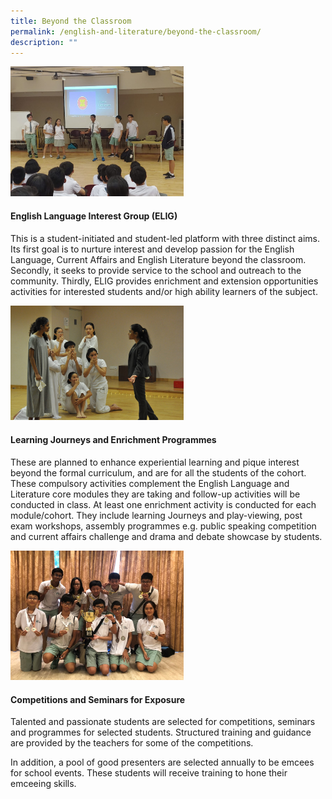 ```yaml
---
title: Beyond the Classroom
permalink: /english-and-literature/beyond-the-classroom/
description: ""
---
```

<img style="width:55%" src="/images/englishandliterature4.jpg">

#### **English Language Interest Group (ELIG)**
This is a student-initiated and student-led platform with three distinct aims. Its first goal is to nurture interest and develop passion for the English Language, Current Affairs and English Literature beyond the classroom. Secondly, it seeks to provide service to the school and outreach to the community. Thirdly, ELIG provides enrichment and extension opportunities activities for interested students and/or high ability learners of the subject.

<img style="width:55%" src="/images/englishandliterature5.jpg">

#### **Learning Journeys and Enrichment Programmes**
These are planned to enhance experiential learning and pique interest beyond the formal curriculum, and are for all the students of the cohort. These compulsory activities complement the English Language and Literature core modules they are taking and follow-up activities will be conducted in class. At least one enrichment activity is conducted for each module/cohort. They include learning Journeys and play-viewing, post exam workshops, assembly programmes e.g. public speaking competition and current affairs challenge and drama and debate showcase by students.

<img style="width:55%" src="/images/englishandliterature6.jpg">

#### **Competitions and Seminars for Exposure**
Talented and passionate students are selected for competitions, seminars and programmes for selected students. Structured training and guidance are provided by the teachers for some of the competitions.

In addition, a pool of good presenters are selected annually to be emcees for school events. These students will receive training to hone their emceeing skills.
